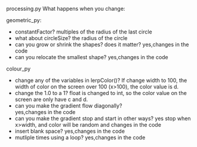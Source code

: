 processing.py
What happens when you change:

geometric_py:
- constantFactor?
    multiples of the radius of the last circle
- what about circleSize?
    the radius of the circle
- can you grow or shrink the shapes? does it matter?
    yes,changes in the code
- can you relocate the smallest shape?
    yes,changes in the code

colour_py
- change any of the variables in lerpColor()?
    If change width to 100, the width of color on the screen over 100 (x>100), the color value is d.
- change the 1.0 to a 1?
    float is changed to int, so the color value on the screen are only have c and d.
- can you make the gradient flow diagonally?    
    yes,changes in the code
- can you make the gradient stop and start in other ways?
    yes stop when x>width, and color will be random 
    and changes in the code
- insert blank space?
    yes,changes in the code
- mutliple times using a loop?
    yes,changes in the code